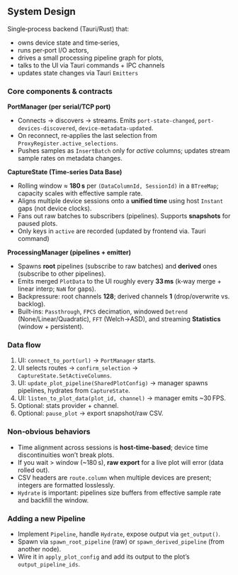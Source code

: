 ## System Design


Single‑process backend (Tauri/Rust) that:

* owns device state and time‑series,
* runs per‑port I/O actors,
* drives a small processing pipeline graph for plots,
* talks to the UI via Tauri commands + IPC channels
* updates state changes via Tauri `Emitters`

### Core components & contracts

**PortManager (per serial/TCP port)**

* Connects → discovers → streams. Emits `port-state-changed`, `port-devices-discovered`, `device-metadata-updated`.
* On reconnect, re‑applies the last selection from `ProxyRegister.active_selections`.
* Pushes samples as `InsertBatch` only for *active* columns; updates stream sample rates on metadata changes.

**CaptureState (Time-series Data Base)**

* Rolling window ≈ **180 s** per `(DataColumnId, SessionId)` in a `BTreeMap`; capacity scales with effective sample rate.
* Aligns multiple device sessions onto a **unified time** using host `Instant` gaps (not device clocks).
* Fans out raw batches to subscribers (pipelines). Supports **snapshots** for paused plots.
* Only keys in `active` are recorded (updated by frontend via. Tauri command)

**ProcessingManager (pipelines + emitter)**

* Spawns **root** pipelines (subscribe to raw batches) and **derived** ones (subscribe to other pipelines).
* Emits merged `PlotData` to the UI roughly every **33 ms** (k‑way merge + linear interp; `NaN` for gaps).
* Backpressure: root channels **128**; derived channels **1** (drop/overwrite vs. backlog).
* Built‑ins: `Passthrough`, `FPCS` decimation, windowed `Detrend` (None/Linear/Quadratic), `FFT` (Welch→ASD), and streaming **Statistics** (window + persistent).

### Data flow

1. UI: `connect_to_port(url)` → `PortManager` starts.
2. UI selects routes → `confirm_selection` → `CaptureState.SetActiveColumns`.
3. UI: `update_plot_pipeline(SharedPlotConfig)` → manager spawns pipelines, hydrates from `CaptureState`.
4. UI: `listen_to_plot_data(plot_id, channel)` → manager emits \~30 FPS.
5. Optional: stats provider + channel.
6. Optional: `pause_plot` → export snapshot/raw CSV.

### Non‑obvious behaviors

* Time alignment across sessions is **host‑time‑based**; device time discontinuities won’t break plots.
* If you wait > window (\~180 s), **raw export** for a live plot will error (data rolled out).
* CSV headers are `route.column` when multiple devices are present; integers are formatted losslessly.
* `Hydrate` is important: pipelines size buffers from effective sample rate and backfill the window.

### Adding a new Pipeline

* Implement `Pipeline`, handle `Hydrate`, expose output via `get_output()`.
* Spawn via `spawn_root_pipeline` (raw) or `spawn_derived_pipeline` (from another node).
* Wire it in `apply_plot_config` and add its output to the plot’s `output_pipeline_ids`.